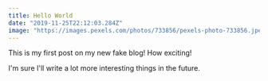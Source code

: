 ```yaml
---
title: Hello World
date: "2019-11-25T22:12:03.284Z"
image: "https://images.pexels.com/photos/733856/pexels-photo-733856.jpeg"
---
```


This is my first post on my new fake blog! How exciting!

I'm sure I'll write a lot more interesting things in the future.